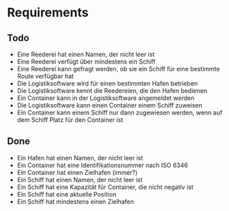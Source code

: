 # Requirements

## Todo

* Eine Reederei hat einen Namen, der nicht leer ist
* Eine Reederei verfügt über mindestens ein Schiff
* Eine Reederei kann gefragt werden, ob sie ein Schiff für eine bestimmte Route verfügbar hat
* Die Logistiksoftware wird für einen bestimmten Hafen betrieben
* Die Logistiksoftware kennt die Reedereien, die den Hafen bedienen
* Ein Container kann in der Logistiksoftware angemeldet werden
* Die Logistiksoftware kann einen Container einem Schiff zuweisen
* Ein Container kann einem Schiff nur dann zugewiesen werden, wenn auf dem Schiff Platz für den Container ist

## Done

* Ein Hafen hat einen Namen, der nicht leer ist
* Ein Container hat eine Identifikationsnummer nach ISO 6346
* Ein Container hat einen Zielhafen (immer?)
* Ein Schiff hat einen Namen, der nicht leer ist
* Ein Schiff hat eine Kapazität für Container, die nicht negativ ist
* Ein Schiff hat eine aktuelle Position
* Ein Schiff hat mindestens einen Zielhafen